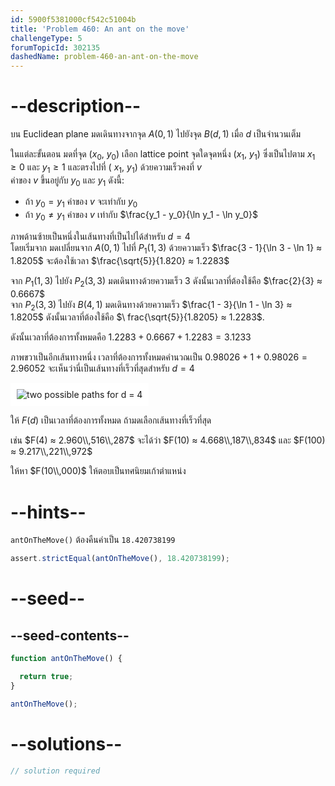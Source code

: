 ```yaml
---
id: 5900f5381000cf542c51004b
title: 'Problem 460: An ant on the move'
challengeType: 5
forumTopicId: 302135
dashedName: problem-460-an-ant-on-the-move
---
```


# --description--

บน Euclidean plane มดเดินทางจากจุด $A(0, 1)$ ไปยังจุด $B(d, 1)$ เมื่อ $d$ เป็นจำนวนเต็ม

ในแต่ละขั้นตอน มดที่จุด ($x_0$, $y_0$) เลือก lattice point จุดใดจุดหนึ่ง ($x_1$, $y_1$) ซึ่งเป็นไปตาม $x_1 ≥ 0$ และ $y_1 ≥ 1$ และตรงไปที่ ( $x_1$, $y_1$) ด้วยความเร็วคงที่ $v$  
ค่าของ $v$ ขึ้นอยู่กับ $y_0$ และ $y_1$ ดังนี้:

- ถ้า $y_0 = y_1$ ค่าของ $v$ จะเท่ากับ $y_0$
- ถ้า $y_0 ≠ y_1$ ค่าของ $v$ เท่ากับ $\frac{y_1 - y_0}{\ln y_1 - \ln y_0}$

ภาพด้านซ้ายเป็นหนึ่งในเส้นทางที่เป็นไปได้สำหรับ $d = 4$  
โดยเริ่มจาก มดเปลี่ยนจาก $A(0, 1)$ ไปที่ $P_1(1, 3)$ ด้วยความเร็ว $\frac{3 - 1}{\ln 3 - \ln 1} ≈ 1.8205$ จะต้องใช้เวลา $\frac{\sqrt{5}}{1.820} ≈ 1.2283$

จาก $P_1(1, 3)$ ไปยัง $P_2(3, 3)$ มดเดินทางด้วยความเร็ว 3 ดังนั้นเวลาที่ต้องใช้คือ $\frac{2}{3} ≈ 0.6667$  
จาก $P_2(3, 3)$ ไปยัง $B(4, 1)$ มดเดินทางด้วยความเร็ว $\frac{1 - 3}{\ln 1 - \ln 3} ≈ 1.8205$ ดังนั้นเวลาที่ต้องใช้คือ $\ frac{\sqrt{5}}{1.8205} ≈ 1.2283$.

ดังนั้นเวลาที่ต้องการทั้งหมดคือ $1.2283 + 0.6667 + 1.2283 = 3.1233$

ภาพขวาเป็นอีกเส้นทางหนึ่ง เวลาที่ต้องการทั้งหมดคำนวณเป็น $0.98026 + 1 + 0.98026 = 2.96052$ จะเห็นว่านี่เป็นเส้นทางที่เร็วที่สุดสำหรับ $d = 4$

<img class="img-responsive center-block" alt="two possible paths for d = 4" src="https://cdn.freecodecamp.org/curriculum/project-euler/an-ant-on-the-move.jpg" style="background-color: white; padding: 10px;">

ให้ $F(d)$ เป็นเวลาที่ต้องการทั้งหมด ถ้ามดเลือกเส้นทางที่เร็วที่สุด 

เช่น $F(4) ≈ 2.960\\,516\\,287$ จะได้ว่า $F(10) ≈ 4.668\\,187\\,834$ และ $F(100) ≈ 9.217\\,221\\,972$

ให้หา $F(10\\,000)$ ให้ตอบเป็นทศนิยมเก้าตำแหน่ง

# --hints--

`antOnTheMove()` ต้องคืนค่าเป็น `18.420738199`

```js
assert.strictEqual(antOnTheMove(), 18.420738199);
```

# --seed--

## --seed-contents--

```js
function antOnTheMove() {

  return true;
}

antOnTheMove();
```

# --solutions--

```js
// solution required
```
